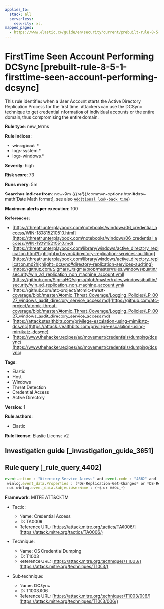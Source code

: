 ```yaml
---
applies_to:
  stack: all
  serverless:
    security: all
mapped_pages:
  - https://www.elastic.co/guide/en/security/current/prebuilt-rule-8-5-1-firsttime-seen-account-performing-dcsync.html
---
```


# FirstTime Seen Account Performing DCSync [prebuilt-rule-8-5-1-firsttime-seen-account-performing-dcsync]

This rule identifies when a User Account starts the Active Directory Replication Process for the first time. Attackers can use the DCSync technique to get credential information of individual accounts or the entire domain, thus compromising the entire domain.

**Rule type**: new_terms

**Rule indices**:

* winlogbeat-*
* logs-system.*
* logs-windows.*

**Severity**: high

**Risk score**: 73

**Runs every**: 5m

**Searches indices from**: now-9m ({{ref}}/common-options.html#date-math[Date Math format], see also [`Additional look-back time`](docs-content://solutions/security/detect-and-alert/create-detection-rule.md#rule-schedule))

**Maximum alerts per execution**: 100

**References**:

* [https://threathunterplaybook.com/notebooks/windows/06_credential_access/WIN-180815210510.html](https://threathunterplaybook.com/notebooks/windows/06_credential_access/WIN-180815210510.md)
* [https://threathunterplaybook.com/library/windows/active_directory_replication.html?highlight=dcsync#directory-replication-services-auditing](https://threathunterplaybook.com/library/windows/active_directory_replication.md?highlight=dcsync#directory-replication-services-auditing)
* [https://github.com/SigmaHQ/sigma/blob/master/rules/windows/builtin/security/win_ad_replication_non_machine_account.yml](https://github.com/SigmaHQ/sigma/blob/master/rules/windows/builtin/security/win_ad_replication_non_machine_account.yml)
* [https://github.com/atc-project/atomic-threat-coverage/blob/master/Atomic_Threat_Coverage/Logging_Policies/LP_0027_windows_audit_directory_service_access.md](https://github.com/atc-project/atomic-threat-coverage/blob/master/Atomic_Threat_Coverage/Logging_Policies/LP_0027_windows_audit_directory_service_access.md)
* [https://attack.stealthbits.com/privilege-escalation-using-mimikatz-dcsync](https://attack.stealthbits.com/privilege-escalation-using-mimikatz-dcsync)
* [https://www.thehacker.recipes/ad/movement/credentials/dumping/dcsync](https://www.thehacker.recipes/ad/movement/credentials/dumping/dcsync)

**Tags**:

* Elastic
* Host
* Windows
* Threat Detection
* Credential Access
* Active Directory

**Version**: 1

**Rule authors**:

* Elastic

**Rule license**: Elastic License v2

## Investigation guide [_investigation_guide_3651]



## Rule query [_rule_query_4402]

```js
event.action : "Directory Service Access" and event.code : "4662" and
 winlog.event_data.Properties : (*DS-Replication-Get-Changes* or *DS-Replication-Get-Changes-All* or *DS-Replication-Get-Changes-In-Filtered-Set* or *1131f6ad-9c07-11d1-f79f-00c04fc2dcd2* or *1131f6aa-9c07-11d1-f79f-00c04fc2dcd2* or *89e95b76-444d-4c62-991a-0facbeda640c*) and
 not winlog.event_data.SubjectUserName : (*$ or MSOL_*)
```

**Framework**: MITRE ATT&CKTM

* Tactic:

    * Name: Credential Access
    * ID: TA0006
    * Reference URL: [https://attack.mitre.org/tactics/TA0006/](https://attack.mitre.org/tactics/TA0006/)

* Technique:

    * Name: OS Credential Dumping
    * ID: T1003
    * Reference URL: [https://attack.mitre.org/techniques/T1003/](https://attack.mitre.org/techniques/T1003/)

* Sub-technique:

    * Name: DCSync
    * ID: T1003.006
    * Reference URL: [https://attack.mitre.org/techniques/T1003/006/](https://attack.mitre.org/techniques/T1003/006/)



